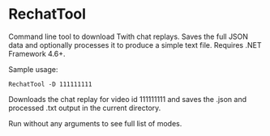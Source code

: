 # RechatTool
Command line tool to download Twith chat replays. Saves the full JSON data and optionally processes it to produce a simple text file. Requires .NET Framework 4.6+.

Sample usage:
```
RechatTool -D 111111111
```
Downloads the chat replay for video id 111111111 and saves the .json and processed .txt output in the current directory.

Run without any arguments to see full list of modes.
